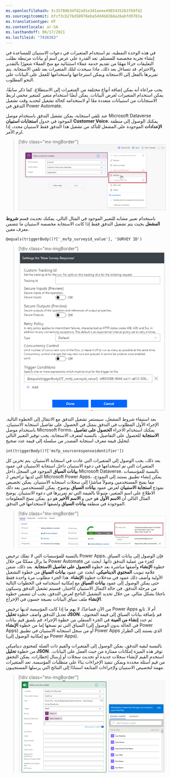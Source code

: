```yaml
---
ms.openlocfilehash: 5c3578863dfd2a91e3d1aeee49854352637b9fd2
ms.sourcegitcommit: bfcf3cb276d50978eba5dd4b8268a26abfd9783a
ms.translationtype: HT
ms.contentlocale: ar-SA
ms.lasthandoff: 08/17/2021
ms.locfileid: "7436363"
---
```

في هذه الوحدة النمطية، تم استخدام المتغيرات في دعوات الاستبيان للمساعدة في إنشاء تجربة مخصصة للمستلم. تعد القدرة على عرض اسم أو بيانات مرتبطة بطلب التعليقات جزءًا مهمًا من تقديم خدمة عملاء استثنائية مع منح العملاء شعورًا بالتقدير والاحترام. قد تتساءل بعد ذلك، ماذا سيحدث لتلك المتغيرات بعد تلقي الاستجابة. يتم تمريرها بالفعل إلى الاستجابة ويمكن استرجاعها واستخدامها للعمل على البيانات على النحو المطلوب.

يجب مراعاة أنه يمكن إضافة أنواع مختلفة من المتغيرات إلى الاستطلاع. كما ذكر سابقًا، يمكن استخدام المتغيرات لعرض البيانات. يمكن أيضًا استخدام متغير كمتغير مخفي لربط الاستجابات من استبيانات متعددة معًا أو لاستخدامه كحالة تشغيل لتحديد وقت تشغيل التدفق في Power Automate.

عند تلقي استجابة، يمكن تشغيل التدفق باستخدام موصل Microsoft Dataverse الموجود في جدول **استجابات استبيان Customer Voice**. يمكنك الوصول إلى منطقة **الإعدادات** الموجودة على المشغل للتأكد من تشغيل هذا التدفق فقط لاستبيان محدد، إذا لزم الأمر.

> [!div class="mx-imgBorder"]
> [![لقطة شاشة لتكوين خطوة تدفق عند إنشاء سجل.](../media/settings-ssm.png)](../media/settings-ssm.png#lightbox)

باستخدام تعبير مشابه للتعبير الموجود في المثال التالي، يمكنك تحديث قسم **شروط المشغل** بحيث يتم تشغيل التدفق فقط إذا كانت الاستجابة مخصصة لاستبيان ما تتضمن معرف معين.

```powerappsfl
@equals(triggerBody()?['_msfp_surveyid_value'], 'SURVEY ID')
```

> [!div class="mx-imgBorder"]
> [![شاشة "الإعدادات" لاستجابة الاستبيان. وتتضمن الإعدادات معرف تعقب مخصص ومدخلات آمنة (إصدار أولي) ومخرجات آمنة (إصدار أولي وسياسة إعادة المحاولة والتحكم في التزامن وشروط التشغيل. ](../media/trigger-conditions-ss.png)](../media/trigger-conditions-ss.png#lightbox)

بعد استيفاء شروط المشغل، سيستمر تشغيل التدفق مع الانتقال إلى الخطوة التالية. الإجراء الأول المطلوب في التدفق يتمثل في الحصول على تفاصيل استجابة الاستبيان. باستخدام موصل Microsoft Forms، يمكنك استخدام الاجراء **الحصول على تفاصيل الاستجابة** للحصول على التفاصيل. بالنسبة لمعرف الاستجابة، يجب توفير التعبير التالي لتحليل قيمة معرف استجابة المصدر من سلسلة إلى قيمة عدد صحيح.

`int(triggerBody()?['msfp_sourceresponseidentifier'])`

بعد ذلك، يجب الوصول إلى المتغيرات التي عادت في استجابة الاستبيان. يتم تخزين كل المتغيرات التي تم استخدامها في دعوة الاستبيان داخل استجابة الاستبيان في عمود **بيانات السياق** الموجود في السجل داخل Microsoft Dataverse. بالنسبة للمؤسسات التي لديها تراخيص لـ Microsoft Power Apps، يمكن إنشاء تطبيق يستند إلى النموذج، مما يمنح المستخدمين وصولاً مباشرًا إلى سجلات استجابة الاستبيان. يمكن تخصيص نموذج **استجابة الاستبيان** لعرض عمود **بيانات السياق** بوضوح. يمكن للمستخدمين بعد ذلك الاطلاع على اسم المتغير، متبوعًا بالقيمة التي تم تمريرها في دعوة الاستبيان. يوضح المثال التالي أن **الاسم الأول** هو جين و **الاسم الأخير** هو دو. يمكن نسخ المعلومات الموجودة في منطقة **بيانات السياق** ولصقها لاستخدامها في التدفق.

> [!div class="mx-imgBorder"]
> [![سجل CDS يظهر عمود بيانات السياق.](../media/context-data-ssm.png)](../media/context-data-ssm.png#lightbox)

بالنسبة للمؤسسات التي لا تملك ترخيص Power Apps، فإن الوصول إلى بيانات السياق ما يزال ممكنًا من خلال Power Automate كجزء من عملية التدفق ذاتها. ابحث عن خطوة **الإنشاء** وأضفها مباشرة بعد خطوة **الحصول على تفاصيل الاستجابة**. بعد ذلك، ضمن علامة تبويب **المحتوي الديناميكي**، ابحث عن عمود **بيانات السياق** من خطوة التشغيل الأولية وأضف ذلك عمود في مدخلات خطوة **الإنشاء**. هذا الجزء مطلوب مرة واحدة فقط حتى يمكن الوصول إلى عمود **بيانات السياق** مع إمكانية استخدامه في الخطوات التالية من مرحلة التدفق. في حالة اكتمال الاستبيان كاختبار، فسيتم تشغيل التدفق وسيكون ناجحًا بشكل مثالي. من خلال تحديد التشغيل الناجح لعرض التدفق، يجب أن تتضمن خطوة **الإنشاء** ملف سياق البيانات بصيغة جسون في الإخراج.

من الآن فصاعدًا، لا يهم ما إذا كانت المؤسسة لديها ترخيص Power Apps أم لا. تابع تعديل التدفق وأضف خطوة **تحليل JSON**. قم بإضافة بيانات السياق إلى قيمة المحتوى، ثم حدد **إنشاء من العينة** في الجزء السفلي من خطوة الإجراء. قم بلصق قيم بيانات السياق التي تم نسخها إما من خطوة **الإنشاء** (في الحالة بدون الوصول إلى Power Apps) أو من سجل استجابة الاستبيان في تطبيق Power Apps الذي يستند إلى الطراز (مع إمكانية الوصول إلى Power Apps).

بالنسبة لبقية التدفق، يمكن الوصول إلى المتغيرات والقيم ذات الصلة كمحتوى ديناميكي من خطوة **تحليل JSON**. توفر هذه الميزة إمكانات ممتازة من حيث العمل على البيانات. استخدم القيم لإنشاء سجلات جديدة أو تحديث سجلات أو إرسال إخطارات. يمكن التحقق من قيم أسئلة محددة ويمكن تنفيذ الإجراءات بناءً على متطلبات المؤسسة. تعد المتغيرات مهمة لتخصيص الاستبيان ولإجراءات المتابعة استنادًا إلى النتائج التي يرسلها المستجيبون.

> [!div class="mx-imgBorder"]
> [![تكوين تدفق لإضافة صف إلى جدول.](../media/dynamic-content-ss.png)](../media/dynamic-content-ss.png#lightbox)
